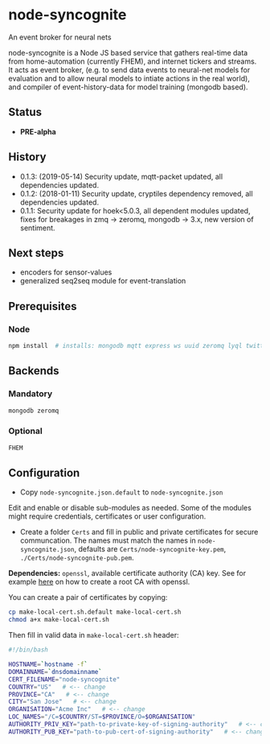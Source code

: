 # node-syncognite

An event broker for neural nets

node-syncognite is a Node JS based service that gathers real-time data from home-automation (currently FHEM), and internet tickers and streams. It acts as event broker, (e.g. to send data events to neural-net models for evaluation and to allow neural models to intiate actions in the real world), and compiler of event-history-data for model training (mongodb based).

## Status

* **PRE-alpha**

## History

* 0.1.3: (2019-05-14) Security update, mqtt-packet updated, all dependencies updated.
* 0.1.2: (2018-01-11) Security update, cryptiles dependency removed, all dependencies updated.
* 0.1.1: Security update for hoek<5.0.3, all dependent modules updated, fixes for breakages in zmq -> zeromq, mongodb -> 3.x, new version of sentiment.

## Next steps

* encoders for sensor-values
* generalized seq2seq module for event-translation

## Prerequisites

### Node

```bash
npm install  # installs: mongodb mqtt express ws uuid zeromq lyql twitter sentiment
```

## Backends

### Mandatory

```bash
mongodb zeromq
```

### Optional

```bash
FHEM
```

## Configuration

* Copy `node-syncognite.json.default` to `node-syncognite.json`

Edit and enable or disable sub-modules as needed. Some of the modules might require credentials, certificates or user configuration.

* Create a folder `Certs` and fill in public and private certificates for secure communcation. The names must match the names in `node-syncognite.json`, defaults are `Certs/node-syncognite-key.pem`, `./Certs/node-syncognite-pub.pem`. 

**Dependencies:** `openssl`, available certificate authority (CA) key. See for example [here](https://gist.github.com/fntlnz/cf14feb5a46b2eda428e000157447309) on how to create a root CA with openssl.

You can create a pair of certificates by copying:

```bash
cp make-local-cert.sh.default make-local-cert.sh
chmod a+x make-local-cert.sh
```

Then fill in valid data in `make-local-cert.sh` header:

```bash
#!/bin/bash

HOSTNAME=`hostname -f`
DOMAINNAME=`dnsdomainname`
CERT_FILENAME="node-syncognite"
COUNTRY="US"   # <-- change
PROVINCE="CA"   # <-- change
CITY="San Jose"   # <-- change
ORGANISATION="Acme Inc"   # <-- change
LOC_NAMES="/C=$COUNTRY/ST=$PROVINCE/O=$ORGANISATION"
AUTHORITY_PRIV_KEY="path-to-private-key-of-signing-authority"   # <-- change, CA priv key
AUTHORITY_PUB_KEY="path-to-pub-cert-of-signing-authority"   # <-- change, CA pub key
```
